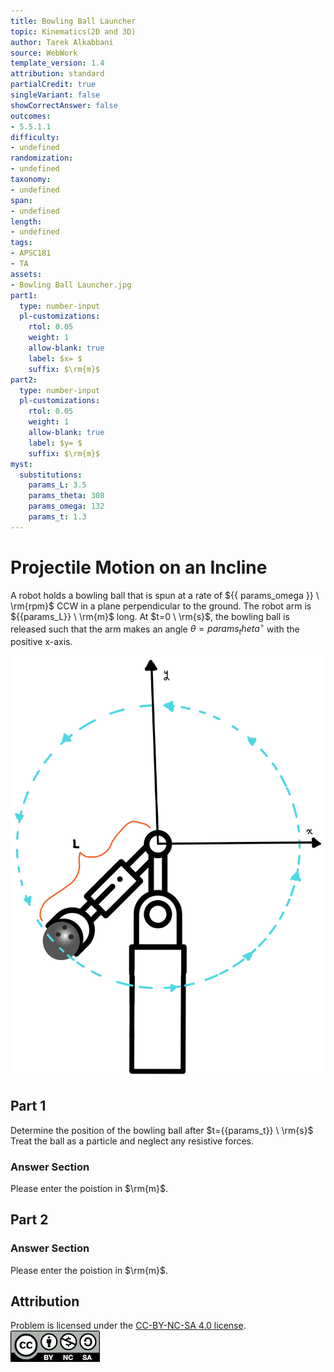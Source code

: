 ```yaml
---
title: Bowling Ball Launcher
topic: Kinematics(2D and 3D)
author: Tarek Alkabbani
source: WebWork
template_version: 1.4
attribution: standard
partialCredit: true
singleVariant: false
showCorrectAnswer: false
outcomes:
- 5.5.1.1
difficulty:
- undefined
randomization:
- undefined
taxonomy:
- undefined
span:
- undefined
length:
- undefined
tags:
- APSC181
- TA
assets:
- Bowling Ball Launcher.jpg
part1:
  type: number-input
  pl-customizations:
    rtol: 0.05
    weight: 1
    allow-blank: true
    label: $x= $
    suffix: $\rm{m}$
part2:
  type: number-input
  pl-customizations:
    rtol: 0.05
    weight: 1
    allow-blank: true
    label: $y= $
    suffix: $\rm{m}$
myst:
  substitutions:
    params_L: 3.5
    params_theta: 308
    params_omega: 132
    params_t: 1.3
---
```

# Projectile Motion on an Incline
A robot holds a bowling ball that is spun at a rate of ${{ params_omega }} \ \rm{rpm}$ CCW in a plane perpendicular to the ground. The robot arm is ${{params_L}} \ \rm{m}$ long.
At $t=0 \ \rm{s}$, the bowling ball is released such that the arm makes an angle $\theta = {{params_theta}}^{\circ}$ with the positive x-axis.

<img src="Bowling Ball Launcher.jpg" width=600>

## Part 1

Determine the position of the bowling ball after $t={{params_t}} \ \rm{s}$
Treat the ball as a particle and neglect any resistive forces.

### Answer Section

Please enter the poistion in $\rm{m}$.

## Part 2

### Answer Section

Please enter the poistion in $\rm{m}$.

## Attribution

Problem is licensed under the [CC-BY-NC-SA 4.0 license](https://creativecommons.org/licenses/by-nc-sa/4.0/).<br> ![The Creative Commons 4.0 license requiring attribution-BY, non-commercial-NC, and share-alike-SA license.](https://raw.githubusercontent.com/firasm/bits/master/by-nc-sa.png)